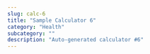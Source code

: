 ```yaml
---
slug: calc-6
title: "Sample Calculator 6"
category: "Health"
subcategory: ""
description: "Auto-generated calculator #6"
---
```


